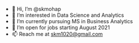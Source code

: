 - 👋 Hi, I’m @skmohap
- 👀 I’m interested in Data Science and Analytics
- 🌱 I’m currently pursuing MS in Business Analytics
- 💞️ I’m open for jobs starting August 2021
- 📫 Reach me at skm1020@gmail.com

<!---
skmohap/skmohap is a ✨ special ✨ repository because its `README.md` (this file) appears on your GitHub profile.
You can click the Preview link to take a look at your changes.
--->
